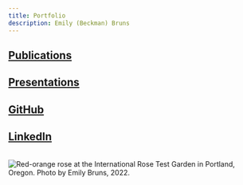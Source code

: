 ```yaml
---
title: Portfolio
description: Emily (Beckman) Bruns
---
```


## <a href="https://eb-bruns.github.io/pubs">Publications</a>
## <a href="https://eb-bruns.github.io/prez">Presentations</a>
## <a href="https://github.com/eb-bruns" target="_blank">GitHub</a>
## <a href="https://www.linkedin.com/in/emily-beckman-bruns/" target="_blank">LinkedIn</a>
<br>
<img src="https://eb-bruns.github.io/portland_rose_red_sm.jpg" alt="Red-orange rose at the International Rose Test Garden in Portland, Oregon. Photo by Emily Bruns, 2022."/>
